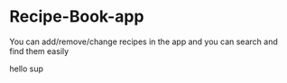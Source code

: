 # Recipe-Book-app
You can add/remove/change recipes in the app and you can search and find them easily

hello sup